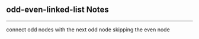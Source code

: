 <h2>odd-even-linked-list Notes</h2><hr>connect odd nodes with the next odd node skipping the even node

